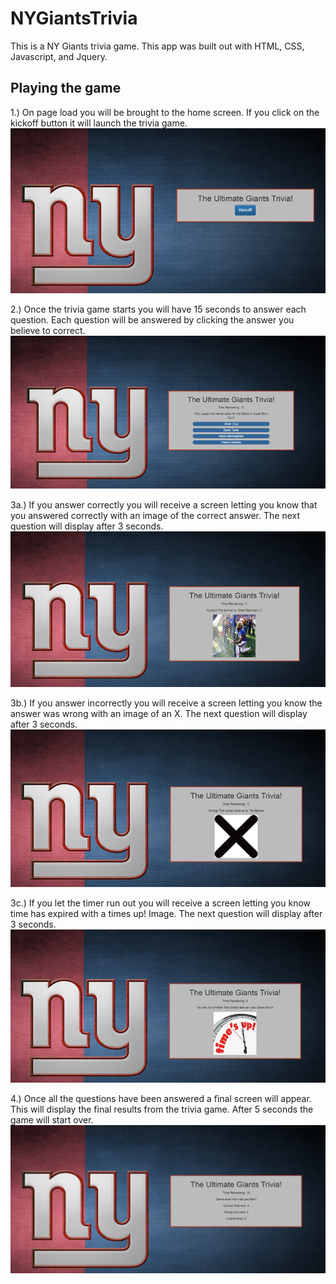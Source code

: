 # NYGiantsTrivia
This is a NY Giants trivia game. This app was built out with HTML, CSS, Javascript, and Jquery.

## Playing the game

1.) On page load you will be brought to the home screen. If you click on the kickoff button it will launch the trivia game.
![Trivia Home Screen](assets/images/homescreen.png)

2.) Once the trivia game starts you will have 15 seconds to answer each question. Each question will be answered by clicking the answer you believe to correct.
![Trivia Question Screen](assets/images/questionscreen.png)

3a.) If you answer correctly you will receive a screen letting you know that you answered correctly with an image of the correct answer. The next question will display after 3 seconds.
![Trivia Correct Screen](assets/images/correct_screen.png)

3b.) If you answer incorrectly you will receive a screen letting you know the answer was wrong with an image of an X. The next question will display after 3 seconds.
![Trivia Wrong Screen](assets/images/wrong_screen.png)

3c.) If you let the timer run out you will receive a screen letting you know time has expired with a times up! Image. The next question will display after 3 seconds.
![Trivia Expired Screen](assets/images/expired_screen.png)

4.) Once all the questions have been answered a final screen will appear. This will display the final results from the trivia game. After 5 seconds the game will start over.
![Trivia Final Screen](assets/images/final_screen.png)


